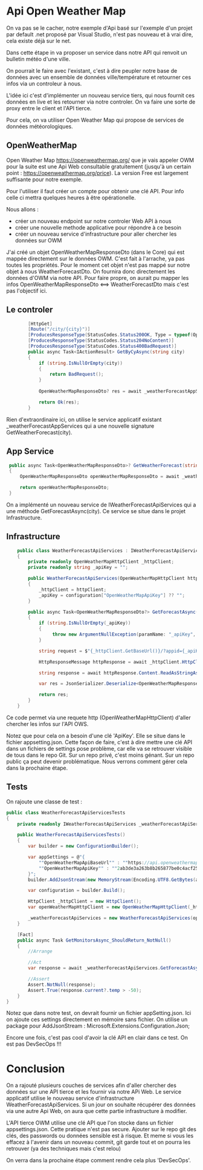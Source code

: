 # Api Open Weather Map

On va pas se le cacher, notre exemple d'Api basé sur l'exemple d'un projet par default .net proposé par Visual Studio, n'est pas nouveau et à vrai dire, cela existe déjà sur le net. 

Dans cette étape in va proposer un service dans notre API qui renvoit un bulletin météo d'une ville. 

On pourrait le faire avec l'existant, c'est à dire peupler notre base de données avec un ensemble de données ville/température et retourner ces infos via un controleur à nous. 

L'idée ici c'est d'implémenter un nouveau service tiers, qui nous fournit ces données en live et les retourner via notre controler. On va faire une sorte de proxy entre le client et l'API tierce.

Pour cela, on va utiliser Open Weather Map qui propose de services de données météorologiques.


## OpenWeatherMap

Open Weather Map https://openweathermap.org/  que je vais appeler OWM pour la suite est une Api Web consultable gratuitement (jusqu'à un certain point : https://openweathermap.org/price). La version Free est largement suffisante pour notre exemple. 

Pour l'utiliser il faut créer un compte pour obtenir une clé API. Pour info celle ci mettra quelques heures à être opérationelle. 

Nous allons :
- créer un nouveau endpoint sur notre controler Web API à nous
- créer une nouvelle methode applicative pour répondre à ce besoin
- créer un nouveau service d'infrastructure pour aller chercher les données sur OWM

J'ai créé un objet OpenWeatherMapResponseDto (dans le Core) qui est mappée directement sur le données OWM. C'est fait à l'arrache, ya pas toutes les propriétés. Pour le moment cet objet n'est pas mappé sur notre objet à nous WeatherForecastDto. On fournira donc directement les données d'OWM via notre API.
Pour faire propre, on aurait pu mapper les infos OpenWeatherMapResponseDto <==> WeatherForecastDto mais c'est pas l'objectif ici. 

## Le controler 

```c#
        [HttpGet]
        [Route("/city/{city}")]
        [ProducesResponseType(StatusCodes.Status200OK, Type = typeof(OpenWeatherMapResponseDto))]
        [ProducesResponseType(StatusCodes.Status204NoContent)]
        [ProducesResponseType(StatusCodes.Status400BadRequest)]
        public async Task<IActionResult> GetByCyAsync(string city)
        {
            if (string.IsNullOrEmpty(city))
            {
                return BadRequest();
            }
 
            OpenWeatherMapResponseDto? res = await _weatherForecastAppServices.GetWeatherForecast(city);

            return Ok(res);
        }
```

Rien d'extraordinaire ici, on utilise le service applicatif existant _weatherForecastAppServices qui a une nouvelle signature GetWeatherForecast(city).

## App Service

```c#
 public async Task<OpenWeatherMapResponseDto>? GetWeatherForecast(string city)
 {
     OpenWeatherMapResponseDto openWeatherMapResponseDto = await _weatherForecastApiServices.GetForecastAsync(city);

     return openWeatherMapResponseDto;
 }
```

On a implémenté un nouveau service de IWeatherForecastApiServices qui a une méthode GetForecastAsync(city). Ce service se situe dans le projet Infrastructure. 

## Infrastructure

```c#
    public class WeatherForecastApiServices : IWeatherForecastApiServices
    {
        private readonly OpenWeatherMapHttpClient _httpClient;
        private readonly string _apiKey = "";

        public WeatherForecastApiServices(OpenWeatherMapHttpClient httpClient, IConfiguration configuration)
        {
            _httpClient = httpClient;
            _apiKey = configuration["OpenWeatherMapApiKey"] ?? "";
        }

        public async Task<OpenWeatherMapResponseDto?> GetForecastAsync(string city)
        {
            if (string.IsNullOrEmpty(_apiKey))
            {
                 throw new ArgumentNullException(paramName: "_apiKey", message: "OpenWeatherMapApiKey must not be null");
            }

            string request = $"{_httpClient.GetBaseUrl()}/?appid={_apiKey}&q={city}";

            HttpResponseMessage httpResponse = await _httpClient.HttpClient.GetAsync(request);

            string response = await httpResponse.Content.ReadAsStringAsync();

            var res = JsonSerializer.Deserialize<OpenWeatherMapResponseDto?>(response);

            return res;
        }
    }
```

Ce code permet via une requete http (OpenWeatherMapHttpClient) d'aller chercher les infos sur l'API OWS.

Notez que pour cela on a besoin d'une clé 'ApiKey'. Elle se situe dans le fichier appsetting.json. Cette façon de faire, c'est à dire mettre une clé API dans un fichiers de settings pose problème, car elle va se retrouver visible de tous dans le repo Git. Sur un repo privé, c'est moins génant. Sur un repo public ça peut devenir problématique. Nous verrons comment gérer cela dans la prochaine étape. 


## Tests

On rajoute une classe de test : 

```c#
public class WeatherForecastApiServicesTests
{
    private readonly IWeatherForecastApiServices _weatherForecastApiServices;

    public WeatherForecastApiServicesTests()
    {
        var builder = new ConfigurationBuilder();

        var appSettings = @"{
            ""OpenWeatherMapApiBaseUrl"" : ""https://api.openweathermap.org/data/2.5/weather"",
            ""OpenWeatherMapApiKey"" : ""2ab3de3a263b8b265877be0c4acf25b3""
        }";
        builder.AddJsonStream(new MemoryStream(Encoding.UTF8.GetBytes(appSettings)));

        var configuration = builder.Build();

        HttpClient _httpClient = new HttpClient();
        var openWeatherMapHttpClient = new OpenWeatherMapHttpClient(_httpClient, configuration);

        _weatherForecastApiServices = new WeatherForecastApiServices(openWeatherMapHttpClient, configuration);
    }

    [Fact]
    public async Task GetMonitorsAsync_ShouldReturn_NotNull()
    {
        //Arrange

        //Act
        var response = await _weatherForecastApiServices.GetForecastAsync("Rennes");

        //Assert
        Assert.NotNull(response);
        Assert.True(response.current?.temp > -50);
    }
}
```

Notez que dans notre test, on devrait fournir un fichier appSetting.json. Ici on ajoute ces settings directement en mémoire sans fichier. On utilise un package pour AddJsonStream : Microsoft.Extensions.Configuration.Json;

Encore une fois, c'est pas cool d'avoir la clé API en clair dans ce test. On est pas DevSecOps !!!

# Conclusion

On a rajouté plusieurs couches de services afin d'aller chercher des données sur une API tierce et les fournir via notre APi Web. Le service applicatif utilise le nouveau service d'infrastructure WeatherForecastApiServices. Si un jour on souhaite récupérer des données via une autre Api Web, on aura que cette partie infrastructure à modifier. 

L'API tierce OWM utilise une clé API que l'on stocke dans un fichier appsettings.json. Cette pratique n'est pas secure. Ajouter sur le repo git des clés, des passwords ou données sensible est à risque. Et meme si vous les effacez à l'avenir dans un nouveau commit, git garde tout et on pourra les retrouver (ya des techniques mais c'est relou)

On verra dans la prochaine étape comment rendre cela plus 'DevSecOps'. 